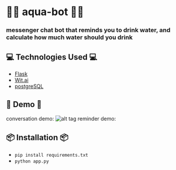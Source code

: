 # 🚰🤖 aqua-bot 🚰🤖
### messenger chat bot that reminds you to drink water, and calculate how much water should you drink


## 💻 Technologies Used 💻
* [Flask](http://flask.pocoo.org/)
* [Wit.ai](https://wit.ai/)
* [postgreSQL](https://www.postgresql.org/)

## 🤖 Demo 🤖
conversation demo:
![alt tag](https://raw.githubusercontent.com/fr1sk/aqua-bot/master/gif.gif)
reminder demo:


## 📦 Installation 📦
* `pip install requirements.txt`
* `python app.py`

